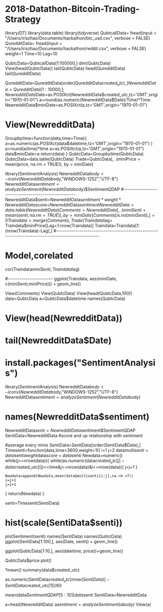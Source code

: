 # 2018-Datathon-Bitcoin-Trading-Strategy
library(DT)
library(data.table)
library(tidyverse)
QubtcallData= fread(input = "/Users/iriszhao/Documents/hackathon/btc_usd.csv", verbose = FALSE)
QuredditData= fread(input = "/Users/iriszhao/Documents/hackathon/reddit.csv", verbose = FALSE)
weight=1
Time=10
Lag=10


QubtcData=QubtcallData[1:100000,]
dim(QubtcData)
View(head(QubtcData))
tail(QubtcData)
head(QuredditData)
tail(QuredditData)




QuredditData=QuredditData[order(QuredditData$created_utc),]
NewredditData=QuredditData[1:10000,];
NewredditData$Date=as.POSIXct(NewredditData$created_utc,tz='GMT',origin="1970-01-01")
a=round(as.numeric(NewredditData$Date)/Time)*Time
NewredditData$miniDate=as.POSIXct(a,tz='GMT',origin="1970-01-01")
# View(NewredditData)
Groupbytime=function(data,time=Time){
  a=as.numeric(as.POSIXct(data$datetime,tz='GMT',origin="1970-01-01") )
  a=round(a/time)*time
  a=as.POSIXct(a,tz='GMT',origin="1970-01-01")
  data$miniDate=a
  return(data)
}
QubtcData=Groupbytime(QubtcData)
QubtcData=data.table(QubtcData)
Trade=QubtcData[, .(miniPrice = mean(price, na.rm = TRUE)), by = miniDate]


library(SentimentAnalysis)
NewredditData$body<-iconv(NewredditData$body,"WINDOWS-1252","UTF-8")
NewredditData$sentiment=analyzeSentiment(NewredditData$body)$SentimentQDAP
#-----------------------------------------------------
NewredditData$senti=NewredditData$sentiment*weight*NewredditData$score+NewredditData$sentiment
NewredditData=data.table(NewredditData)
Comments=NewredditData[, .(miniSenti = mean(senti, na.rm = TRUE)), by = miniDate]
Comments[is.na(miniSenti),]=0
Traindata=merge(Comments,Trade)
Traindata$lag= Traindata$miniPrice[Lag+1:nrow(Traindata)]
Traindata=Traindata[1:(nrow(Traindata)-Lag),]
#----------------------------------------------------------------------------------------------------
# Model,corelated
cor(Traindata$miniSenti,Traindata$lag)


#-----------------------
ggplot(Traindata, aes(miniDate, c(miniSenti,miniPrice))) +
  geom_line()

View(Comments)
View(QubtcData)
View(head(QubtcData,100))
data=QubtcData
a=QubtcData$datetime
names(QubtcData)
# View(head(NewredditData))
# tail(NewredditData$Date)
# install.packages("SentimentAnalysis")
library(SentimentAnalysis)
NewredditData$body<-iconv(NewredditData$body,"WINDOWS-1252","UTF-8")
NewredditData$sentiment=analyzeSentiment(NewredditData$body)
# names(NewredditData$sentiment)
NewredditData$senti=NewredditData$sentiment$SentimentQDAP
SentiData=NewredditData
#score and up relationship with sentiment

#average every minis
SentiData=SentiData[order(SentiData$Date),]
Timesenti=function(data,time=3600,weight=1){
  i=1
  j=2
  data$multisenti=data$senti*weight*data$score+data$senti
  Newdata=numeric()
  while(j<=nrow(data)){
    while(as.numeric(data$created_utc[j]-data$created_utc[i])<=time&j<=nrow(data)&i<=nrow(data)){
      j=j+1
    } 
    
    Newdata=append(Newdata,mean(data$multisenti[i:j],na.rm =T))
    i=j+1
    j=i+1
  }
  return(Newdata)
}







senti=Timesenti(SentiData)
# hist(scale(SentiData$senti))
plotSentiment(senti)
names(SentiData)
names(QubtcData)
ggplot(SentiData[1:100,], aes(Date, senti)) +
  geom_line()
  
  ggplot(QubtcData[1:10,], aes(datetime, price))+geom_line()

  QubtcData$price
plot()

?mean()
summary(data$created_utc)

as.numeric(SentiData$created_utc[nrow(SentiData)]-SentiData$created_utc[1])/60

mean(data$SentimentQDAP[5:10])
data$senti
SentiData=NewredditData

a=head(NewredditData)
a$sentiment=analyzeSentiment(a$body)
View(a)
